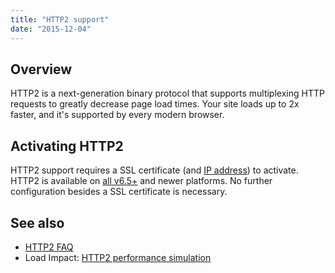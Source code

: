 ```yaml
---
title: "HTTP2 support"
date: "2015-12-04"
---
```


## Overview

HTTP2 is a next-generation binary protocol that supports multiplexing HTTP requests to greatly decrease page load times. Your site loads up to 2x faster, and it's supported by every modern browser.

## Activating HTTP2

HTTP2 support requires a SSL certificate (and [IP address](https://kb.apiscp.com/ssl/do-i-have-an-ip-address-for-ssl/)) to activate. HTTP2 is available on [all v6.5+](https://kb.apiscp.com/platform/determining-platform-version/) and newer platforms. No further configuration besides a SSL certificate is necessary.

## See also

- [HTTP2 FAQ](https://http2.github.io/faq/)
- Load Impact: [HTTP2 performance simulation](http://http2.loadimpact.com/entry/)
